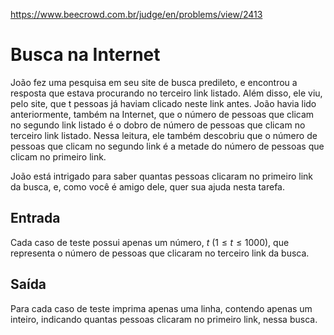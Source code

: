 https://www.beecrowd.com.br/judge/en/problems/view/2413

# Busca na Internet

João fez uma pesquisa em seu site de busca predileto, e encontrou a resposta
que estava procurando no terceiro link listado. Além disso, ele viu, pelo
site, que t pessoas já haviam clicado neste link antes. João havia lido
anteriormente, também na Internet, que o número de pessoas que clicam no
segundo link listado é o dobro de número de pessoas que clicam no terceiro
link listado. Nessa leitura, ele também descobriu que o número de pessoas que
clicam no segundo link é a metade do número de pessoas que clicam no primeiro
link.

João está intrigado para saber quantas pessoas clicaram no primeiro link da
busca, e, como você é amigo dele, quer sua ajuda nesta tarefa.

## Entrada

Cada caso de teste possui apenas um número, $t$ ($1 \leq t \leq 1000$), que
representa o número de pessoas que clicaram no terceiro link da busca.

## Saída

Para cada caso de teste imprima apenas uma linha, contendo apenas um inteiro,
indicando quantas pessoas clicaram no primeiro link, nessa busca.
